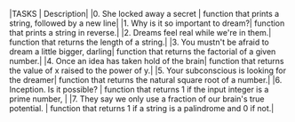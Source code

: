 |TASKS | Description| |0. She locked away a secret | function that prints a string, followed by a new line| |1. Why is it so important to dream?| function that prints a string in reverse.| |2. Dreams feel real while we're in them.| function that returns the length of a string.| |3. You mustn't be afraid to dream a little bigger, darling| function that returns the factorial of a given number.| |4. Once an idea has taken hold of the brain| function that returns the value of x raised to the power of y.| |5. Your subconscious is looking for the dreamer| function that returns the natural square root of a number.| |6. Inception. Is it possible? | function that returns 1 if the input integer is a prime number, | |7. They say we only use a fraction of our brain's true potential. | function that returns 1 if a string is a palindrome and 0 if not.|
